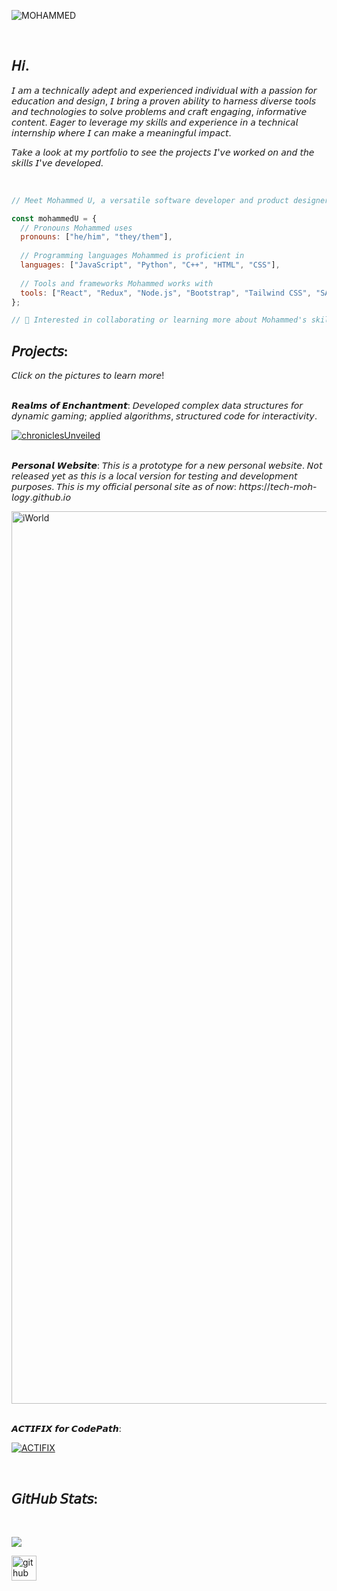 ![MOHAMMED](https://github.com/tech-moh-logy/tech-moh-logy/assets/132733865/6bf4697b-c454-4bc0-9fb9-bf66f6f36831)

<br>

## 𝘏𝘪.

𝘐 𝘢𝘮 𝘢 𝘵𝘦𝘤𝘩𝘯𝘪𝘤𝘢𝘭𝘭𝘺 𝘢𝘥𝘦𝘱𝘵 𝘢𝘯𝘥 𝘦𝘹𝘱𝘦𝘳𝘪𝘦𝘯𝘤𝘦𝘥 𝘪𝘯𝘥𝘪𝘷𝘪𝘥𝘶𝘢𝘭 𝘸𝘪𝘵𝘩 𝘢 𝘱𝘢𝘴𝘴𝘪𝘰𝘯 𝘧𝘰𝘳 𝘦𝘥𝘶𝘤𝘢𝘵𝘪𝘰𝘯 𝘢𝘯𝘥 𝘥𝘦𝘴𝘪𝘨𝘯, 𝘐 𝘣𝘳𝘪𝘯𝘨 𝘢 𝘱𝘳𝘰𝘷𝘦𝘯 𝘢𝘣𝘪𝘭𝘪𝘵𝘺 𝘵𝘰 𝘩𝘢𝘳𝘯𝘦𝘴𝘴 𝘥𝘪𝘷𝘦𝘳𝘴𝘦 𝘵𝘰𝘰𝘭𝘴 𝘢𝘯𝘥 𝘵𝘦𝘤𝘩𝘯𝘰𝘭𝘰𝘨𝘪𝘦𝘴 𝘵𝘰 𝘴𝘰𝘭𝘷𝘦 𝘱𝘳𝘰𝘣𝘭𝘦𝘮𝘴 𝘢𝘯𝘥 𝘤𝘳𝘢𝘧𝘵 𝘦𝘯𝘨𝘢𝘨𝘪𝘯𝘨, 𝘪𝘯𝘧𝘰𝘳𝘮𝘢𝘵𝘪𝘷𝘦 𝘤𝘰𝘯𝘵𝘦𝘯𝘵. 𝘌𝘢𝘨𝘦𝘳 𝘵𝘰 𝘭𝘦𝘷𝘦𝘳𝘢𝘨𝘦 𝘮𝘺 𝘴𝘬𝘪𝘭𝘭𝘴 𝘢𝘯𝘥 𝘦𝘹𝘱𝘦𝘳𝘪𝘦𝘯𝘤𝘦 𝘪𝘯 𝘢 𝘵𝘦𝘤𝘩𝘯𝘪𝘤𝘢𝘭 𝘪𝘯𝘵𝘦𝘳𝘯𝘴𝘩𝘪𝘱 𝘸𝘩𝘦𝘳𝘦 𝘐 𝘤𝘢𝘯 𝘮𝘢𝘬𝘦 𝘢 𝘮𝘦𝘢𝘯𝘪𝘯𝘨𝘧𝘶𝘭 𝘪𝘮𝘱𝘢𝘤𝘵.

𝘛𝘢𝘬𝘦 𝘢 𝘭𝘰𝘰𝘬 𝘢𝘵 𝘮𝘺 𝘱𝘰𝘳𝘵𝘧𝘰𝘭𝘪𝘰 𝘵𝘰 𝘴𝘦𝘦 𝘵𝘩𝘦 𝘱𝘳𝘰𝘫𝘦𝘤𝘵𝘴 𝘐'𝘷𝘦 𝘸𝘰𝘳𝘬𝘦𝘥 𝘰𝘯 𝘢𝘯𝘥 𝘵𝘩𝘦 𝘴𝘬𝘪𝘭𝘭𝘴 𝘐'𝘷𝘦 𝘥𝘦𝘷𝘦𝘭𝘰𝘱𝘦𝘥. 

<br>

<!--START_SECTION-->

``` javascript
// Meet Mohammed U, a versatile software developer and product designer!

const mohammedU = {
  // Pronouns Mohammed uses
  pronouns: ["he/him", "they/them"],
  
  // Programming languages Mohammed is proficient in
  languages: ["JavaScript", "Python", "C++", "HTML", "CSS"],
  
  // Tools and frameworks Mohammed works with
  tools: ["React", "Redux", "Node.js", "Bootstrap", "Tailwind CSS", "SASS"]
};

// 💼 Interested in collaborating or learning more about Mohammed's skills? Reach out on LinkedIn!

```

<!--END_SECTION>-->

## 𝘗𝘳𝘰𝘫𝘦𝘤𝘵𝘴:
𝘊𝘭𝘪𝘤𝘬 𝘰𝘯 𝘵𝘩𝘦 𝘱𝘪𝘤𝘵𝘶𝘳𝘦𝘴 𝘵𝘰 𝘭𝘦𝘢𝘳𝘯 𝘮𝘰𝘳𝘦! 

<br> 𝙍𝙚𝙖𝙡𝙢𝙨 𝙤𝙛 𝙀𝙣𝙘𝙝𝙖𝙣𝙩𝙢𝙚𝙣𝙩: 𝘋𝘦𝘷𝘦𝘭𝘰𝘱𝘦𝘥 𝘤𝘰𝘮𝘱𝘭𝘦𝘹 𝘥𝘢𝘵𝘢 𝘴𝘵𝘳𝘶𝘤𝘵𝘶𝘳𝘦𝘴 𝘧𝘰𝘳 𝘥𝘺𝘯𝘢𝘮𝘪𝘤 𝘨𝘢𝘮𝘪𝘯𝘨; 𝘢𝘱𝘱𝘭𝘪𝘦𝘥 𝘢𝘭𝘨𝘰𝘳𝘪𝘵𝘩𝘮𝘴, 𝘴𝘵𝘳𝘶𝘤𝘵𝘶𝘳𝘦𝘥 𝘤𝘰𝘥𝘦 𝘧𝘰𝘳 𝘪𝘯𝘵𝘦𝘳𝘢𝘤𝘵𝘪𝘷𝘪𝘵𝘺.

[![chroniclesUnveiled](https://github.com/tech-moh-logy/Realms-of-Enchantment/assets/132733865/61b20d8e-f3cb-4adc-8992-9a234a14d3b4)](https://github.com/tech-moh-logy/Realms-of-Enchantment)

<br> 𝙋𝙚𝙧𝙨𝙤𝙣𝙖𝙡 𝙒𝙚𝙗𝙨𝙞𝙩𝙚: 𝘛𝘩𝘪𝘴 𝘪𝘴 𝘢 𝘱𝘳𝘰𝘵𝘰𝘵𝘺𝘱𝘦 𝘧𝘰𝘳 𝘢 𝘯𝘦𝘸 𝘱𝘦𝘳𝘴𝘰𝘯𝘢𝘭 𝘸𝘦𝘣𝘴𝘪𝘵𝘦. 𝘕𝘰𝘵 𝘳𝘦𝘭𝘦𝘢𝘴𝘦𝘥 𝘺𝘦𝘵 𝘢𝘴 𝘵𝘩𝘪𝘴 𝘪𝘴 𝘢 𝘭𝘰𝘤𝘢𝘭 𝘷𝘦𝘳𝘴𝘪𝘰𝘯 𝘧𝘰𝘳 𝘵𝘦𝘴𝘵𝘪𝘯𝘨 𝘢𝘯𝘥 𝘥𝘦𝘷𝘦𝘭𝘰𝘱𝘮𝘦𝘯𝘵 𝘱𝘶𝘳𝘱𝘰𝘴𝘦𝘴. 𝘛𝘩𝘪𝘴 𝘪𝘴 𝘮𝘺 𝘰𝘧𝘧𝘪𝘤𝘪𝘢𝘭 𝘱𝘦𝘳𝘴𝘰𝘯𝘢𝘭 𝘴𝘪𝘵𝘦 𝘢𝘴 𝘰𝘧 𝘯𝘰𝘸: 𝘩𝘵𝘵𝘱𝘴://𝘵𝘦𝘤𝘩-𝘮𝘰𝘩-𝘭𝘰𝘨𝘺.𝘨𝘪𝘵𝘩𝘶𝘣.𝘪𝘰

<img width="1428" alt="iWorld" src="https://github.com/tech-moh-logy/tech-moh-logy/assets/132733865/fda5aea7-b863-48cf-baba-705b14e048cc">

<br> 𝘼𝘾𝙏𝙄𝙁𝙄𝙓 𝙛𝙤𝙧 𝘾𝙤𝙙𝙚𝙋𝙖𝙩𝙝:

[![ACTIFIX](https://github.com/tech-moh-logy/tech-moh-logy/assets/132733865/ca97a2e1-03f5-4aee-956d-fec16f05a13c)](https://www.loom.com/share/ec8601a75b024699a3802439ccdc7e09?sid=9a1d2d46-dfac-4a88-9f89-5a1abd725927)

<br>

## 𝘎𝘪𝘵𝘏𝘶𝘣 𝘚𝘵𝘢𝘵𝘴: 

<br>

![](https://github-readme-streak-stats.herokuapp.com/?user=tech-moh-logy&theme=dark&hide_border=false)<br/>

[<img src='https://cdn.jsdelivr.net/npm/simple-icons@3.0.1/icons/github.svg' alt='github' height='40'>](https://github.com/tech-moh-logy)  
